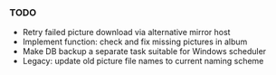 ### TODO

- Retry failed picture download via alternative mirror host
- Implement function: check and fix missing pictures in album
- Make DB backup a separate task suitable for Windows scheduler
- Legacy: update old picture file names to current naming scheme
